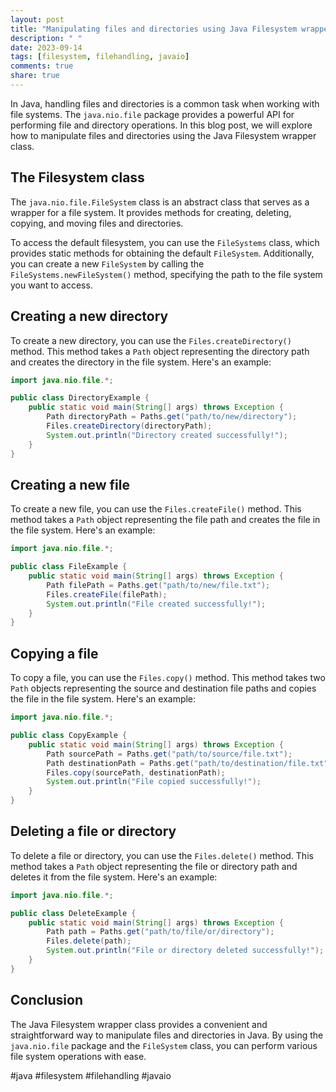 ```yaml
---
layout: post
title: "Manipulating files and directories using Java Filesystem wrapper class"
description: " "
date: 2023-09-14
tags: [filesystem, filehandling, javaio]
comments: true
share: true
---
```


In Java, handling files and directories is a common task when working with file systems. The `java.nio.file` package provides a powerful API for performing file and directory operations. In this blog post, we will explore how to manipulate files and directories using the Java Filesystem wrapper class.

## The Filesystem class

The `java.nio.file.FileSystem` class is an abstract class that serves as a wrapper for a file system. It provides methods for creating, deleting, copying, and moving files and directories.

To access the default filesystem, you can use the `FileSystems` class, which provides static methods for obtaining the default `FileSystem`. Additionally, you can create a new `FileSystem` by calling the `FileSystems.newFileSystem()` method, specifying the path to the file system you want to access.

## Creating a new directory

To create a new directory, you can use the `Files.createDirectory()` method. This method takes a `Path` object representing the directory path and creates the directory in the file system. Here's an example:

```java
import java.nio.file.*;

public class DirectoryExample {
    public static void main(String[] args) throws Exception {
        Path directoryPath = Paths.get("path/to/new/directory");
        Files.createDirectory(directoryPath);
        System.out.println("Directory created successfully!");
    }
}
```

## Creating a new file

To create a new file, you can use the `Files.createFile()` method. This method takes a `Path` object representing the file path and creates the file in the file system. Here's an example:

```java
import java.nio.file.*;

public class FileExample {
    public static void main(String[] args) throws Exception {
        Path filePath = Paths.get("path/to/new/file.txt");
        Files.createFile(filePath);
        System.out.println("File created successfully!");
    }
}
```

## Copying a file

To copy a file, you can use the `Files.copy()` method. This method takes two `Path` objects representing the source and destination file paths and copies the file in the file system. Here's an example:

```java
import java.nio.file.*;

public class CopyExample {
    public static void main(String[] args) throws Exception {
        Path sourcePath = Paths.get("path/to/source/file.txt");
        Path destinationPath = Paths.get("path/to/destination/file.txt");
        Files.copy(sourcePath, destinationPath);
        System.out.println("File copied successfully!");
    }
}
```

## Deleting a file or directory

To delete a file or directory, you can use the `Files.delete()` method. This method takes a `Path` object representing the file or directory path and deletes it from the file system. Here's an example:

```java
import java.nio.file.*;

public class DeleteExample {
    public static void main(String[] args) throws Exception {
        Path path = Paths.get("path/to/file/or/directory");
        Files.delete(path);
        System.out.println("File or directory deleted successfully!");
    }
}
```

## Conclusion

The Java Filesystem wrapper class provides a convenient and straightforward way to manipulate files and directories in Java. By using the `java.nio.file` package and the `FileSystem` class, you can perform various file system operations with ease.

#java #filesystem #filehandling #javaio